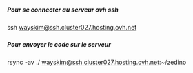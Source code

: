 #####
##### Pour se connecter au serveur ovh ssh
##### 

ssh wayskim@ssh.cluster027.hosting.ovh.net

#####
##### Pour envoyer le code sur le serveur
##### 

rsync -av ./ wayskim@ssh.cluster027.hosting.ovh.net:~/zedino 
